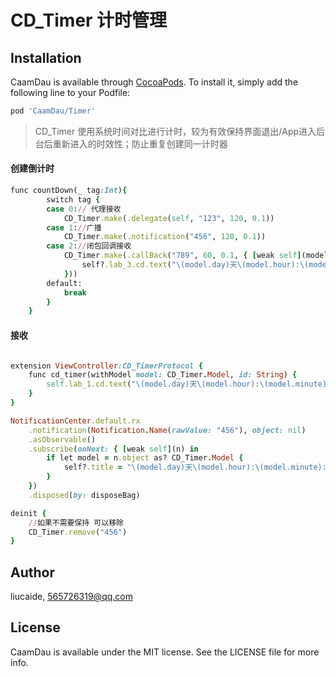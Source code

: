 # CD_Timer 计时管理

## Installation

CaamDau is available through [CocoaPods](https://cocoapods.org). To install
it, simply add the following line to your Podfile:

```ruby
pod 'CaamDau/Timer'
```
> CD_Timer 使用系统时间对比进行计时，较为有效保持界面退出/App进入后台后重新进入的时效性；防止重复创建同一计时器
#### 创建倒计时
```ruby
func countDown(_ tag:Int){
        switch tag {
        case 0:// 代理接收
            CD_Timer.make(.delegate(self, "123", 120, 0.1))
        case 1://广播
            CD_Timer.make(.notification("456", 120, 0.1))
        case 2://闭包回调接收
            CD_Timer.make(.callBack("789", 60, 0.1, { [weak self](model) in
                self?.lab_3.cd.text("\(model.day)天\(model.hour):\(model.minute):\(model.second):\(model.millisecond/100)")
            }))
        default:
            break
        }
    }
```

#### 接收
```ruby

extension ViewController:CD_TimerProtocol {
    func cd_timer(withModel model: CD_Timer.Model, id: String) {
        self.lab_1.cd.text("\(model.day)天\(model.hour):\(model.minute):\(model.second):\(model.millisecond/100)")
    }
}

NotificationCenter.default.rx
    .notification(Notification.Name(rawValue: "456"), object: nil)
    .asObservable()
    .subscribe(onNext: { [weak self](n) in
        if let model = n.object as? CD_Timer.Model {
            self?.title = "\(model.day)天\(model.hour):\(model.minute):\(model.second)"
        }
    })
    .disposed(by: disposeBag)

deinit {
    //如果不需要保持 可以移除
    CD_Timer.remove("456")
}
```

## Author

liucaide, 565726319@qq.com

## License

CaamDau is available under the MIT license. See the LICENSE file for more info.

